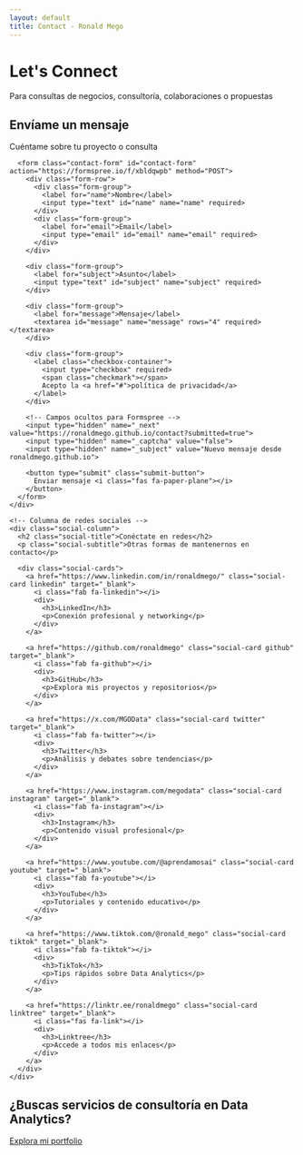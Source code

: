 ```yaml
---
layout: default
title: Contact - Ronald Mego
---
```


<div class="professional-banner smaller">
  <div class="banner-content">
    <h1>Let's Connect</h1>
    <p class="tagline">Para consultas de negocios, consultoría, colaboraciones o propuestas</p>
  </div>
</div>

<div class="contact-section">
  <div class="contact-grid">
    <!-- Columna del formulario -->
    <div class="form-column">
      <h2 class="form-title">Envíame un mensaje</h2>
      <p class="form-subtitle">Cuéntame sobre tu proyecto o consulta</p>
      
      <form class="contact-form" id="contact-form" action="https://formspree.io/f/xbldqwpb" method="POST">
        <div class="form-row">
          <div class="form-group">
            <label for="name">Nombre</label>
            <input type="text" id="name" name="name" required>
          </div>
          <div class="form-group">
            <label for="email">Email</label>
            <input type="email" id="email" name="email" required>
          </div>
        </div>
        
        <div class="form-group">
          <label for="subject">Asunto</label>
          <input type="text" id="subject" name="subject" required>
        </div>
        
        <div class="form-group">
          <label for="message">Mensaje</label>
          <textarea id="message" name="message" rows="4" required></textarea>
        </div>
        
        <div class="form-group">
          <label class="checkbox-container">
            <input type="checkbox" required>
            <span class="checkmark"></span>
            Acepto la <a href="#">política de privacidad</a>
          </label>
        </div>
        
        <!-- Campos ocultos para Formspree -->
        <input type="hidden" name="_next" value="https://ronaldmego.github.io/contact?submitted=true">
        <input type="hidden" name="_captcha" value="false">
        <input type="hidden" name="_subject" value="Nuevo mensaje desde ronaldmego.github.io">
        
        <button type="submit" class="submit-button">
          Enviar mensaje <i class="fas fa-paper-plane"></i>
        </button>
      </form>
    </div>
    
    <!-- Columna de redes sociales -->
    <div class="social-column">
      <h2 class="social-title">Conéctate en redes</h2>
      <p class="social-subtitle">Otras formas de mantenernos en contacto</p>
      
      <div class="social-cards">
        <a href="https://www.linkedin.com/in/ronaldmego/" class="social-card linkedin" target="_blank">
          <i class="fab fa-linkedin"></i>
          <div>
            <h3>LinkedIn</h3>
            <p>Conexión profesional y networking</p>
          </div>
        </a>

        <a href="https://github.com/ronaldmego" class="social-card github" target="_blank">
          <i class="fab fa-github"></i>
          <div>
            <h3>GitHub</h3>
            <p>Explora mis proyectos y repositorios</p>
          </div>
        </a>
        
        <a href="https://x.com/MGOData" class="social-card twitter" target="_blank">
          <i class="fab fa-twitter"></i>
          <div>
            <h3>Twitter</h3>
            <p>Análisis y debates sobre tendencias</p>
          </div>
        </a>
        
        <a href="https://www.instagram.com/megodata" class="social-card instagram" target="_blank">
          <i class="fab fa-instagram"></i>
          <div>
            <h3>Instagram</h3>
            <p>Contenido visual profesional</p>
          </div>
        </a>
        
        <a href="https://www.youtube.com/@aprendamosai" class="social-card youtube" target="_blank">
          <i class="fab fa-youtube"></i>
          <div>
            <h3>YouTube</h3>
            <p>Tutoriales y contenido educativo</p>
          </div>
        </a>
        
        <a href="https://www.tiktok.com/@ronald_mego" class="social-card tiktok" target="_blank">
          <i class="fab fa-tiktok"></i>
          <div>
            <h3>TikTok</h3>
            <p>Tips rápidos sobre Data Analytics</p>
          </div>
        </a>

        <a href="https://linktr.ee/ronaldmego" class="social-card linktree" target="_blank">
          <i class="fas fa-link"></i>
          <div>
            <h3>Linktree</h3>
            <p>Accede a todos mis enlaces</p>
          </div>
        </a>
      </div>
    </div>
  </div>
</div>

<div class="contact-cta faq-cta">
  <div class="cta-content">
    <h2>¿Buscas servicios de consultoría en Data Analytics?</h2>
    <a href="/portfolio" class="cta-button">Explora mi portfolio <i class="fas fa-arrow-right"></i></a>
  </div>
</div>

<script>
  document.addEventListener('DOMContentLoaded', function() {
    const contactForm = document.getElementById('contact-form');
    
    contactForm.addEventListener('submit', function(e) {
      const submitButton = this.querySelector('.submit-button');
      submitButton.innerHTML = '<i class="fas fa-spinner fa-spin"></i> Enviando...';
      submitButton.disabled = true;
    });
    
    // Verificar si el usuario viene de vuelta después de enviar el formulario
    const urlParams = new URLSearchParams(window.location.search);
    if (urlParams.get('submitted') === 'true') {
      contactForm.innerHTML = `
        <div class="success-message">
          <i class="fas fa-check-circle"></i>
          <h3>¡Mensaje enviado con éxito!</h3>
          <p>Gracias por contactarme. Te responderé a la brevedad posible.</p>
        </div>
      `;
    }
  });
</script>